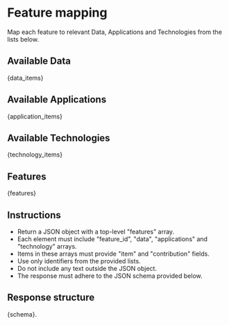 # Feature mapping

Map each feature to relevant Data, Applications and Technologies from the lists below.

## Available Data

{data_items}

## Available Applications

{application_items}

## Available Technologies

{technology_items}

## Features

{features}

## Instructions

- Return a JSON object with a top-level "features" array.
- Each element must include "feature_id", "data", "applications" and "technology" arrays.
- Items in these arrays must provide "item" and "contribution" fields.
- Use only identifiers from the provided lists.
- Do not include any text outside the JSON object.
- The response must adhere to the JSON schema provided below.

## Response structure

{schema}.